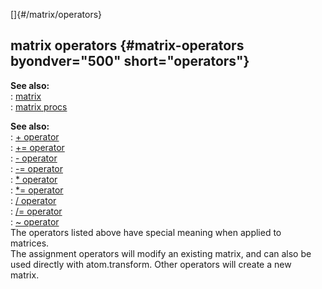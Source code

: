 []{#/matrix/operators}    
## matrix operators {#matrix-operators byondver="500" short="operators"}    
**See also:**    
:   [matrix](/ref/matrix/matrix.md)    
:   [matrix procs](/ref/matrix/proc/proc.md)    
<!-- -->    
**See also:**    
:   [+ operator](/ref/operator/+/+.md)    
:   [+= operator](/ref/operator/+=/+=.md)    
:   [- operator](/ref/operator/-/-.md)    
:   [-= operator](/ref/operator/-=/-=.md)    
:   [\* operator](/ref/operator/*/*.md)    
:   [\*= operator](/ref/operator/*=/*=.md)    
:   [/ operator](/ref/operator///.md)    
:   [/= operator](/ref/operator//=/=.md)    
:   [\~ operator](/ref/operator/~/~.md)    
The operators listed above have special meaning when applied to    
matrices.    
The assignment operators will modify an existing matrix, and can also be    
used directly with atom.transform. Other operators will create a new    
matrix.  